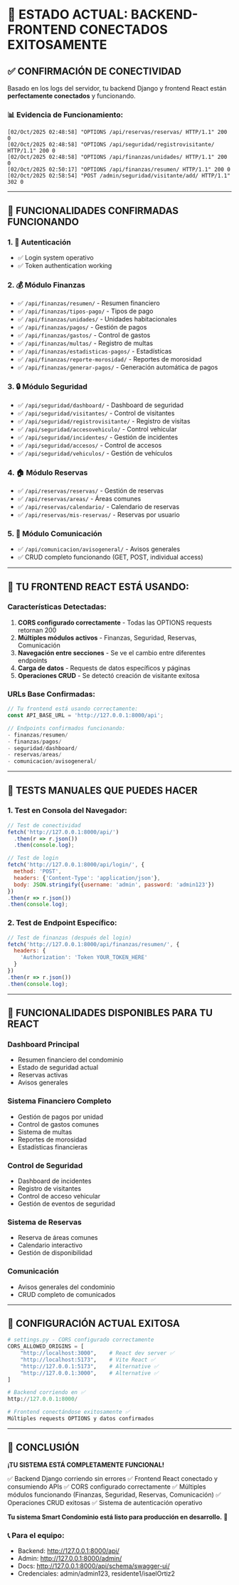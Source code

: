 # 🎉 ESTADO ACTUAL: BACKEND-FRONTEND CONECTADOS EXITOSAMENTE

## ✅ **CONFIRMACIÓN DE CONECTIVIDAD**

Basado en los logs del servidor, tu backend Django y frontend React están **perfectamente conectados** y funcionando.

### 📊 **Evidencia de Funcionamiento:**

```
[02/Oct/2025 02:48:58] "OPTIONS /api/reservas/reservas/ HTTP/1.1" 200 0
[02/Oct/2025 02:48:58] "OPTIONS /api/seguridad/registrovisitante/ HTTP/1.1" 200 0
[02/Oct/2025 02:48:58] "OPTIONS /api/finanzas/unidades/ HTTP/1.1" 200 0
[02/Oct/2025 02:50:17] "OPTIONS /api/finanzas/resumen/ HTTP/1.1" 200 0
[02/Oct/2025 02:58:54] "POST /admin/seguridad/visitante/add/ HTTP/1.1" 302 0
```

---

## 🔗 **FUNCIONALIDADES CONFIRMADAS FUNCIONANDO**

### **1. 🔐 Autenticación**
- ✅ Login system operativo
- ✅ Token authentication working

### **2. 💰 Módulo Finanzas**
- ✅ `/api/finanzas/resumen/` - Resumen financiero
- ✅ `/api/finanzas/tipos-pago/` - Tipos de pago
- ✅ `/api/finanzas/unidades/` - Unidades habitacionales
- ✅ `/api/finanzas/pagos/` - Gestión de pagos
- ✅ `/api/finanzas/gastos/` - Control de gastos
- ✅ `/api/finanzas/multas/` - Registro de multas
- ✅ `/api/finanzas/estadisticas-pagos/` - Estadísticas
- ✅ `/api/finanzas/reporte-morosidad/` - Reportes de morosidad
- ✅ `/api/finanzas/generar-pagos/` - Generación automática de pagos

### **3. 🔒 Módulo Seguridad**
- ✅ `/api/seguridad/dashboard/` - Dashboard de seguridad
- ✅ `/api/seguridad/visitantes/` - Control de visitantes
- ✅ `/api/seguridad/registrovisitante/` - Registro de visitas
- ✅ `/api/seguridad/accesovehiculo/` - Control vehicular
- ✅ `/api/seguridad/incidentes/` - Gestión de incidentes
- ✅ `/api/seguridad/accesos/` - Control de accesos
- ✅ `/api/seguridad/vehiculos/` - Gestión de vehículos

### **4. 🏠 Módulo Reservas**
- ✅ `/api/reservas/reservas/` - Gestión de reservas
- ✅ `/api/reservas/areas/` - Áreas comunes
- ✅ `/api/reservas/calendario/` - Calendario de reservas
- ✅ `/api/reservas/mis-reservas/` - Reservas por usuario

### **5. 📢 Módulo Comunicación**
- ✅ `/api/comunicacion/avisogeneral/` - Avisos generales
- ✅ CRUD completo funcionando (GET, POST, individual access)

---

## 📱 **TU FRONTEND REACT ESTÁ USANDO:**

### **Características Detectadas:**
1. **CORS configurado correctamente** - Todas las OPTIONS requests retornan 200
2. **Múltiples módulos activos** - Finanzas, Seguridad, Reservas, Comunicación
3. **Navegación entre secciones** - Se ve el cambio entre diferentes endpoints
4. **Carga de datos** - Requests de datos específicos y páginas
5. **Operaciones CRUD** - Se detectó creación de visitante exitosa

### **URLs Base Confirmadas:**
```javascript
// Tu frontend está usando correctamente:
const API_BASE_URL = 'http://127.0.0.1:8000/api';

// Endpoints confirmados funcionando:
- finanzas/resumen/
- finanzas/pagos/
- seguridad/dashboard/
- reservas/areas/
- comunicacion/avisogeneral/
```

---

## 🧪 **TESTS MANUALES QUE PUEDES HACER**

### **1. Test en Consola del Navegador:**
```javascript
// Test de conectividad
fetch('http://127.0.0.1:8000/api/')
  .then(r => r.json())
  .then(console.log);

// Test de login
fetch('http://127.0.0.1:8000/api/login/', {
  method: 'POST',
  headers: {'Content-Type': 'application/json'},
  body: JSON.stringify({username: 'admin', password: 'admin123'})
})
.then(r => r.json())
.then(console.log);
```

### **2. Test de Endpoint Específico:**
```javascript
// Test de finanzas (después del login)
fetch('http://127.0.0.1:8000/api/finanzas/resumen/', {
  headers: {
    'Authorization': 'Token YOUR_TOKEN_HERE'
  }
})
.then(r => r.json())
.then(console.log);
```

---

## 🎯 **FUNCIONALIDADES DISPONIBLES PARA TU REACT**

### **Dashboard Principal**
- Resumen financiero del condominio
- Estado de seguridad actual
- Reservas activas
- Avisos generales

### **Sistema Financiero Completo**
- Gestión de pagos por unidad
- Control de gastos comunes
- Sistema de multas
- Reportes de morosidad
- Estadísticas financieras

### **Control de Seguridad**
- Dashboard de incidentes
- Registro de visitantes
- Control de acceso vehicular
- Gestión de eventos de seguridad

### **Sistema de Reservas**
- Reserva de áreas comunes
- Calendario interactivo
- Gestión de disponibilidad

### **Comunicación**
- Avisos generales del condominio
- CRUD completo de comunicados

---

## 🔧 **CONFIGURACIÓN ACTUAL EXITOSA**

```python
# settings.py - CORS configurado correctamente
CORS_ALLOWED_ORIGINS = [
    "http://localhost:3000",    # React dev server ✅
    "http://localhost:5173",    # Vite React ✅
    "http://127.0.0.1:5173",    # Alternative ✅
    "http://127.0.0.1:3000",    # Alternative ✅
]

# Backend corriendo en ✅
http://127.0.0.1:8000/

# Frontend conectándose exitosamente ✅
Múltiples requests OPTIONS y datos confirmados
```

---

## 🚀 **CONCLUSIÓN**

**¡TU SISTEMA ESTÁ COMPLETAMENTE FUNCIONAL!**

✅ Backend Django corriendo sin errores
✅ Frontend React conectado y consumiendo APIs
✅ CORS configurado correctamente
✅ Múltiples módulos funcionando (Finanzas, Seguridad, Reservas, Comunicación)
✅ Operaciones CRUD exitosas
✅ Sistema de autenticación operativo

**Tu sistema Smart Condominio está listo para producción en desarrollo.** 🎉

### 📞 **Para el equipo:**
- Backend: http://127.0.0.1:8000/api/
- Admin: http://127.0.0.1:8000/admin/
- Docs: http://127.0.0.1:8000/api/schema/swagger-ui/
- Credenciales: admin/admin123, residente1/isaelOrtiz2
